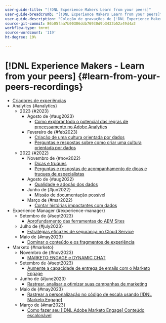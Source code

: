 ```yaml
---
user-guide-title: "[!DNL Experience Makers Learn from your peers]"
user-guide-breadcrumb: "[!DNL Experience Makers Learn from your peers]"
user-guide-description: "Coleção de gravações de [!DNL Experience Makers Learn from your peers]"
source-git-commit: 86b05faa7b00386ddb76930d9b3432b52a49d4a2
workflow-type: tm+mt
source-wordcount: '119'
ht-degree: 19%

---
```



# [!DNL Experience Makers - Learn from your peers] {#learn-from-your-peers-recordings}

+ [Criadores de experiências](overview.md)
+ Analytics {#analytics}
   + 2023 {#2023}
      + Agosto de {#aug2023}
         + [Como explorar todo o potencial das regras de processamento no Adobe Analytics](analytics/aug2023/processing-rules.md)
      + Fevereiro de {#feb2023}
         + [Criação de uma cultura orientada por dados](analytics/feb2023/data-driven-culture.md)
         + [Perguntas e respostas sobre como criar uma cultura orientada por dados](analytics/feb2023/data-driven-culture-q-and-a.md)
   + 2022 {#2022}
      + Novembro de {#nov2022}
         + [Dicas e truques](analytics/nov2022/tips-and-tricks.md)
         + [Perguntas e respostas de acompanhamento de dicas e truques de especialistas](analytics/nov2022/tips-and-tricks-q-and-a.md)
      + Agosto de {#aug2022}
         + [Qualidade e adoção dos dados](analytics/aug2022/data-quality.md)
      + Junho de {#jun2022}
         + [Missão de documentação possível](analytics/june2022/mission-possible.md)
      + Março de {#mar2022}
         + [Contar histórias impactantes com dados](analytics/mar2022/stories-with-data.md)
+ Experience Manager {#experience-manager}
   + Setembro de {#sept2023}
      + [Aprofundamento das ferramentas do AEM Sites](experience-manager/sept2023/aem-sites-tools.md)
   + Julho de {#july2023}
      + [Estratégias eficazes de segurança no Cloud Service](experience-manager/july2023/effective-security-strategies-in-cloud-service.md)
   + Maio de {#may2023}
      + [Dominar o conteúdo e os fragmentos de experiência](experience-manager/may2023/mastering-content-and-experience-fragments.md)
+ Marketo {#marketo}
   + Novembro de {#nov2023}
      + [MARKETO ENGAGE e DYNAMIC CHAT](marketo/nov2023/dynamic-chat.md)
   + Setembro de {#sept2023}
      + [Aumente a capacidade de entrega de emails com o Marketo Engage](marketo/sept2023/email-deliverability.md)
   + Junho de {#june2023}
      + [Rastrear, analisar e otimizar suas campanhas de marketing](marketo/june2023/marketing-campaigns.md)
   + Maio de {#may2023}
      + [Rastrear a personalização no código de escala usando [!DNL Marketo Engage]](marketo/may2023/personalization-at-scale.md)
   + Março de {#mar2023}
      + [Como fazer seu [!DNL Adobe Marketo Engage] Conteúdo escalonável](marketo/mar2023/templates-tokens-teamwork.md)
